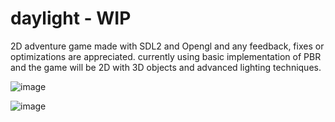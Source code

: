 # daylight - WIP

2D adventure game made with SDL2 and Opengl and any feedback, fixes or optimizations are appreciated.
currently using basic implementation of PBR and the game will be 2D with 3D objects and advanced lighting techniques.

![image](https://github.com/DissolveDZ/daylight/assets/68782699/7939a6ca-52e1-4ef4-bead-c6409fa20fbc)

![image](https://github.com/DissolveDZ/daylight/assets/68782699/e0fe273d-a0c5-4fad-9ed3-f776238fd0c6)
